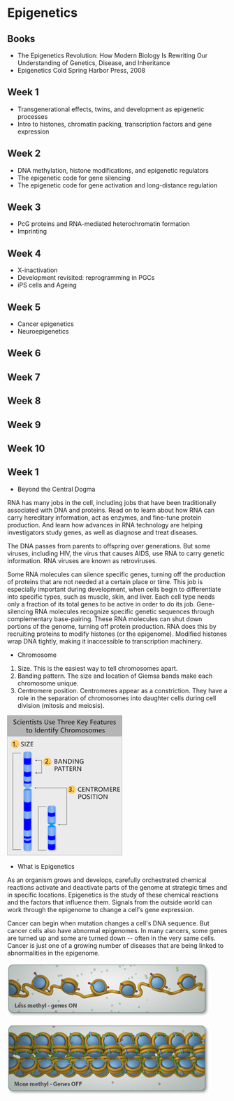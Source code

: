 # Epigenetics

## Books
* The Epigenetics Revolution: How Modern Biology Is Rewriting Our Understanding of Genetics, Disease, and Inheritance
* Epigenetics Cold Spring Harbor Press, 2008

## Week 1
* Transgenerational effects, twins, and development as epigenetic processes
* Intro to histones, chromatin packing, transcription factors and gene expression

## Week 2
* DNA methylation, histone modifications, and epigenetic regulators
* The epigenetic code for gene silencing
* The epigenetic code for gene activation and long-distance regulation

## Week 3
* PcG proteins and RNA-mediated heterochromatin formation
* Imprinting

## Week 4
* X-inactivation
* Development revisited: reprogramming in PGCs
* iPS cells and Ageing

## Week 5
* Cancer epigenetics
* Neuroepigenetics

## Week 6



## Week 7

## Week 8

## Week 9

## Week 10




## Week 1
* Beyond the Central Dogma

RNA has many jobs in the cell, including jobs that have been traditionally associated with DNA and proteins. Read on to learn about how RNA can carry hereditary information, act as enzymes, and fine-tune protein production. And learn how advances in RNA technology are helping investigators study genes, as well as diagnose and treat diseases.

The DNA passes from parents to offspring over generations. But some viruses, including HIV, the virus that causes AIDS, use RNA to carry genetic information. RNA viruses are known as retroviruses.

Some RNA molecules can silence specific genes, turning off the production of proteins that are not needed at a certain place or time. This job is especially important during development, when cells begin to differentiate into specific types, such as muscle, skin, and liver. Each cell type needs only a fraction of its total genes to be active in order to do its job. Gene-silencing RNA molecules recognize specific genetic sequences through complementary base-pairing. These RNA molecules can shut down portions of the genome, turning off protein production. RNA does this by recruiting proteins to modify histones (or the epigenome). Modified histones wrap DNA tightly, making it inaccessible to transcription machinery.


* Chromosome
1. Size. This is the easiest way to tell chromosomes apart.
2. Banding pattern. The size and location of Giemsa bands make each chromosome unique.
3. Centromere position. Centromeres appear as a constriction. They have a role in the separation of chromosomes into daughter cells during cell division (mitosis and meiosis).

![alt text](chromosomes.png)

* What is Epigenetics

As an organism grows and develops, carefully orchestrated chemical reactions activate and deactivate parts of the genome at strategic times and in specific locations. Epigenetics is the study of these chemical reactions and the factors that influence them. Signals from the outside world can work through the epigenome to change a cell's gene expression.

Cancer can begin when mutation changes a cell's DNA sequence. But cancer cells also have abnormal epigenomes. In many cancers, some genes are turned up and some are turned down -- often in the very same cells. Cancer is just one of a growing number of diseases that are being linked to abnormalities in the epigenome.

![alt text](Loose.jpg)

![alt text](Tight.jpg)


